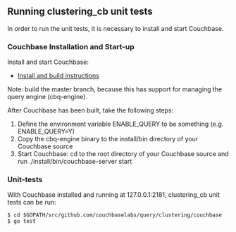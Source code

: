 
## Running clustering_cb unit tests

In order to run the unit tests, it is necessary to install and start Couchbase.

### Couchbase Installation and Start-up

Install and start Couchbase:

+ [Install and build instructions](https://github.com/couchbase/tlm/)

Note: build the master branch, because this has support for managing the query engine (cbq-engine).

After Couchbase has been built, take the following steps:
1. Define the environment variable ENABLE_QUERY to be something (e.g. ENABLE_QUERY=Y)
2. Copy the cbq-engine binary to the install/bin directory of your Couchbase source
3. Start Couchbase: cd to the root directory of your Couchbase source and run ./install/bin/couchbase-server start

### Unit-tests

With Couchbase installed and running at 127.0.0.1:2181, clustering_cb unit tests can be run:

    $ cd $GOPATH/src/github.com/couchbaselabs/query/clustering/couchbase
    $ go test

